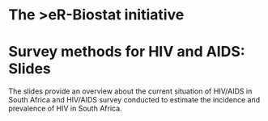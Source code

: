 # The >eR-Biostat initiative
# Survey methods for HIV and AIDS: Slides
The slides provide an overview about the current situation of HIV/AIDS in South Africa and HIV/AIDS survey conducted to estimate the incidence and prevalence of HIV in South Africa.
